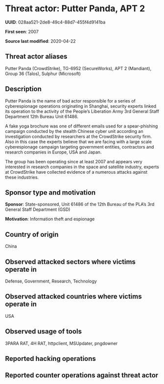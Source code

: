 # Threat actor: Putter Panda, APT 2

**UUID**: 028aa521-2de8-49c4-88d7-455f4d9141ba

**First seen**: 2007

**Source last modified**: 2020-04-22

## Threat actor aliases

Putter Panda (CrowdStrike), TG-6952 (SecureWorks), APT 2 (Mandiant), Group 36 (Talos), Sulphur (Microsoft)

## Description

Putter Panda is the name of bad actor responsible for a series of cyberespionage operations originating in Shanghai, security experts linked its operation to the activity of the People’s Liberation Army 3rd General Staff Department 12th Bureau Unit 61486.

A fake yoga brochure was one of different emails used for a spear-phishing campaign conducted by the stealth Chinese cyber unit according an investigation conducted by researchers at the CrowdStrike security firm. Also in this case the experts believe that we are facing with a large scale cyberespionage campaign targeting government entities, contractors and research companies in Europe, USA and Japan.

The group has been operating since at least 2007 and appears very interested in research companies in the space and satellite industry, experts at CrowdStrike have collected evidence of a numerous attacks against these industries.

## Sponsor type and motivation

**Sponsor**: State-sponsored, Unit 61486 of the 12th Bureau of the PLA’s 3rd General Staff Department (GSD)

**Motivation**: Information theft and espionage


## Country of origin

China

## Observed attacked sectors where victims operate in

Defense, Government, Research, Technology

## Observed attacked countries where victims operate in

USA

## Observed usage of tools

3PARA RAT, 4H RAT, httpclient, MSUpdater, pngdowner

## Reported hacking operations



## Reported counter operations against threat actor





